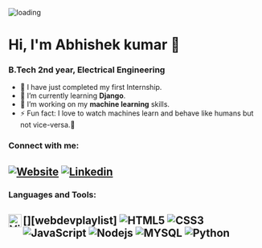 ![loading](https://images.unsplash.com/photo-1545987796-200677ee1011?ixlib=rb-1.2.1&ixid=eyJhcHBfaWQiOjEyMDd9&auto=format&fit=crop&w=960&h=300&q=60)
# Hi, I'm Abhishek kumar 👋
### B.Tech 2nd year, Electrical Engineering

- 🔭 I have just completed my first Internship.
- 🌱 I’m currently learning **Django**.
- 👯 I’m working on my **machine learning** skills.
- ⚡ Fun fact: I love to watch machines learn and behave like humans but not vice-versa.🤣

### Connect with me:
[![Website](https://github.com/Abhishek-k-git/images/blob/main/website.svg/)](http://www.techscinotes.xyz)
[![Linkedin](https://github.com/Abhishek-k-git/images/blob/main/linkedin.svg/)](https://www.linkedin.com/in/abhishek-kumar-9872241ab/)
<br />
---

### Languages and Tools:

[<img align="left" alt="Visual Studio Code" width="26px" src="
https://github.com/Abhishek-k-git/images/blob/main/html.svg
" />][webdevplaylist]
![HTML5](
https://github.com/Abhishek-k-git/images/blob/main/html.svg
)
![CSS3](
https://github.com/Abhishek-k-git/images/blob/main/css.svg
)
![JavaScript](
https://github.com/Abhishek-k-git/images/blob/main/javascript.svg
)
![Nodejs](
https://github.com/Abhishek-k-git/images/blob/main/nodejs.svg
)
![MYSQL](
https://github.com/Abhishek-k-git/images/blob/main/mysql.svg
)
![Python](
https://github.com/Abhishek-k-git/images/blob/main/python.svg
)
<br />
---
